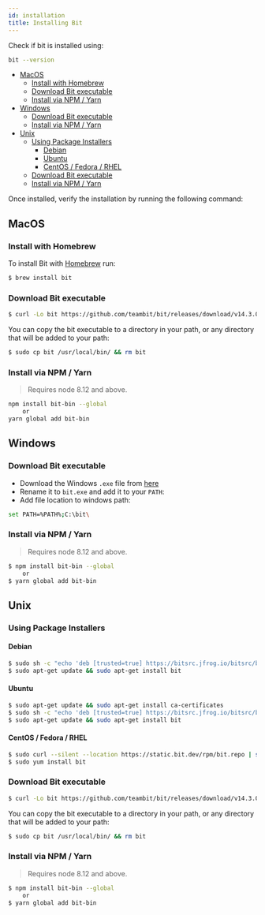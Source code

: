 ```yaml
---
id: installation
title: Installing Bit
---
```


Check if bit is installed using:

```bash
bit --version
```

- [MacOS](#macos)
  - [Install with Homebrew](#install-with-homebrew)
  - [Download Bit executable](#download-bit-executable)
  - [Install via NPM / Yarn](#install-via-npm--yarn)
- [Windows](#windows)
  - [Download Bit executable](#download-bit-executable-1)
  - [Install via NPM / Yarn](#install-via-npm--yarn-1)
- [Unix](#unix)
  - [Using Package Installers](#using-package-installers)
    - [Debian](#debian)
    - [Ubuntu](#ubuntu)
    - [CentOS / Fedora / RHEL](#centos--fedora--rhel)
  - [Download Bit executable](#download-bit-executable-2)
  - [Install via NPM / Yarn](#install-via-npm--yarn-2)

Once installed, verify the installation by running the following command:

## MacOS

### Install with Homebrew

To install Bit with [Homebrew](https://brew.sh) run:

```sh
$ brew install bit
```

### Download Bit executable

```sh
$ curl -Lo bit https://github.com/teambit/bit/releases/download/v14.3.0/bit-bin-macos && chmod +x bit
```

You can copy the bit executable to a directory in your path, or any directory that will be added to your path:

```sh
$ sudo cp bit /usr/local/bin/ && rm bit
```

### Install via NPM / Yarn

> Requires node 8.12 and above.

```bash
npm install bit-bin --global
    or
yarn global add bit-bin  
```

## Windows

### Download Bit executable

- Download the Windows `.exe` file from [here](https://github.com/teambit/bit/releases/download/v14.3.0/bit-bin-win.exe)
- Rename it to `bit.exe` and add it to your `PATH`:
- Add file location to windows path:

```sh
set PATH=%PATH%;C:\bit\
```

### Install via NPM / Yarn

> Requires node 8.12 and above.

```bash
$ npm install bit-bin --global
    or
$ yarn global add bit-bin  
```

## Unix

### Using Package Installers

#### Debian

```sh
$ sudo sh -c "echo 'deb [trusted=true] https://bitsrc.jfrog.io/bitsrc/bit-deb all stable' >> /etc/apt/sources.list"
$ sudo apt-get update && sudo apt-get install bit
```

#### Ubuntu

```sh
$ sudo apt-get update && sudo apt-get install ca-certificates
$ sudo sh -c "echo 'deb [trusted=true] https://bitsrc.jfrog.io/bitsrc/bit-deb all stable' >> /etc/apt/sources.list"
$ sudo apt-get update && sudo apt-get install bit
```

#### CentOS / Fedora / RHEL

```sh
$ sudo curl --silent --location https://static.bit.dev/rpm/bit.repo | sudo tee /etc/yum.repos.d/bit.repo
$ sudo yum install bit
```

### Download Bit executable

```sh
$ curl -Lo bit https://github.com/teambit/bit/releases/download/v14.3.0/bit-bin-linux && chmod +x bit
```

You can copy the bit executable to a directory in your path, or any directory that will be added to your path:

```bash
$ sudo cp bit /usr/local/bin/ && rm bit
```

### Install via NPM / Yarn

> Requires node 8.12 and above.

```bash
$ npm install bit-bin --global
    or
$ yarn global add bit-bin  
```
